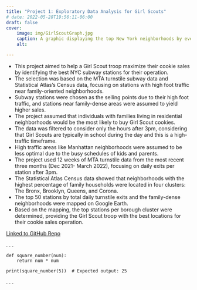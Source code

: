 ```yaml
---
title: "Project 1: Exploratory Data Analysis for Girl Scouts"
# date: 2022-05-28T19:56:11-06:00
draft: false
cover:
    image: img/GirlScoutGraph.jpg
    caption: A graphic displaying the top New York neighborhoods by evening foot traffic.
    alt:

---
```


* This project aimed to help a Girl Scout troop maximize their cookie sales by identifying the best NYC subway stations for their operation.
* The selection was based on the MTA turnstile subway data and Statistical Atlas’s Census data, focusing on stations with high foot traffic near family-oriented neighborhoods.
* Subway stations were chosen as the selling points due to their high foot traffic, and stations near family-dense areas were assumed to yield higher sales.
* The project assumed that individuals with families living in residential neighborhoods would be the most likely to buy Girl Scout cookies.
* The data was filtered to consider only the hours after 3pm, considering that Girl Scouts are typically in school during the day and this is a high-traffic timeframe.
* High traffic areas like Manhattan neighborhoods were assumed to be less optimal due to the busy schedules of kids and parents.
* The project used 12 weeks of MTA turnstile data from the most recent three months (Dec 2021- March 2022), focusing on daily exits per station after 3pm.
* The Statistical Atlas Census data showed that neighborhoods with the highest percentage of family households were located in four clusters: The Bronx, Brooklyn, Queens, and Corona.
* The top 50 stations by total daily turnstile exits and the family-dense neighborhoods were mapped on Google Earth.
* Based on the mapping, the top stations per borough cluster were determined, providing the Girl Scout troop with the best locations for their cookie sales operation.

[Linked to GitHub Repo](https://github.com/apeterson321/EDA_Girl_Scout_Project)

. . . 

    def square_number(num):
        return num * num

    print(square_number(5))  # Expected output: 25

. . . 

